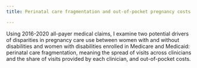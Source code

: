 ```yaml
---
title: Perinatal care fragmentation and out-of-pocket pregnancy costs

---
```


Using 2016-2020 all-payer medical claims, I examine two potential drivers of disparities in pregnancy care use between women with and without disabilities and women with disabilities enrolled in Medicare and Medicaid: perinatal care fragmentation, meaning the spread of visits across clinicians and the share of visits provided by each clinician, and out-of-pocket costs.

  
    
